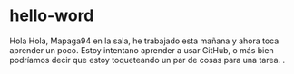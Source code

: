 # hello-word
Hola Hola,
Mapaga94 en la sala, he trabajado esta mañana y ahora toca aprender un poco.
Estoy intentano aprender a usar GitHub, o más bien podríamos decir que estoy toqueteando un par de cosas para una tarea.
.
